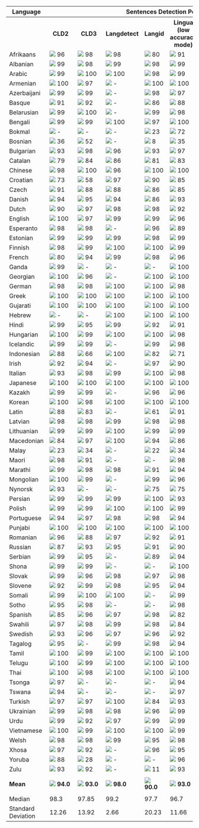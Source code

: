 <table>
    <tr>
        <th>Language</th>
        <th colspan="8">Sentences Detection Performance</th>
    </tr>
    <tr>
        <th></th>
        <th>&nbsp;&nbsp;CLD2&nbsp;&nbsp;</th>
        <th>&nbsp;&nbsp;CLD3&nbsp;&nbsp;</th>
        <th>Langdetect</th>
        <th>Langid</th>
        <th>Lingua<br>(low accuracy mode)</th>
        <th>Lingua<br>(high accuracy mode)</th>
        <th>Lingua<br>(single language mode)</th>
        <th>Simplemma</th>
    </tr>
    <tr>
        <td>Afrikaans</td>
        <td><img src="https://raw.githubusercontent.com/pemistahl/lingua-py/main/images/green.png"> 96</td>
        <td><img src="https://raw.githubusercontent.com/pemistahl/lingua-py/main/images/green.png"> 98</td>
        <td><img src="https://raw.githubusercontent.com/pemistahl/lingua-py/main/images/green.png"> 98</td>
        <td><img src="https://raw.githubusercontent.com/pemistahl/lingua-py/main/images/lightgreen.png"> 80</td>
        <td><img src="https://raw.githubusercontent.com/pemistahl/lingua-py/main/images/green.png"> 91</td>
        <td><img src="https://raw.githubusercontent.com/pemistahl/lingua-py/main/images/green.png"> 97</td>
        <td><img src="https://raw.githubusercontent.com/pemistahl/lingua-py/main/images/lightgreen.png"> 66</td>
        <td><img src="https://raw.githubusercontent.com/pemistahl/lingua-py/main/images/grey.png"> -</td>
    </tr>
        <td>Albanian</td>
        <td><img src="https://raw.githubusercontent.com/pemistahl/lingua-py/main/images/green.png"> 99</td>
        <td><img src="https://raw.githubusercontent.com/pemistahl/lingua-py/main/images/green.png"> 98</td>
        <td><img src="https://raw.githubusercontent.com/pemistahl/lingua-py/main/images/green.png"> 99</td>
        <td><img src="https://raw.githubusercontent.com/pemistahl/lingua-py/main/images/green.png"> 98</td>
        <td><img src="https://raw.githubusercontent.com/pemistahl/lingua-py/main/images/green.png"> 99</td>
        <td><img src="https://raw.githubusercontent.com/pemistahl/lingua-py/main/images/green.png"> 100</td>
        <td><img src="https://raw.githubusercontent.com/pemistahl/lingua-py/main/images/lightgreen.png"> 67</td>
        <td><img src="https://raw.githubusercontent.com/pemistahl/lingua-py/main/images/orange.png"> 23</td>
    </tr>
        <td>Arabic</td>
        <td><img src="https://raw.githubusercontent.com/pemistahl/lingua-py/main/images/green.png"> 99</td>
        <td><img src="https://raw.githubusercontent.com/pemistahl/lingua-py/main/images/green.png"> 100</td>
        <td><img src="https://raw.githubusercontent.com/pemistahl/lingua-py/main/images/green.png"> 100</td>
        <td><img src="https://raw.githubusercontent.com/pemistahl/lingua-py/main/images/green.png"> 98</td>
        <td><img src="https://raw.githubusercontent.com/pemistahl/lingua-py/main/images/green.png"> 99</td>
        <td><img src="https://raw.githubusercontent.com/pemistahl/lingua-py/main/images/green.png"> 100</td>
        <td><img src="https://raw.githubusercontent.com/pemistahl/lingua-py/main/images/green.png"> 99</td>
        <td><img src="https://raw.githubusercontent.com/pemistahl/lingua-py/main/images/grey.png"> -</td>
    </tr>
        <td>Armenian</td>
        <td><img src="https://raw.githubusercontent.com/pemistahl/lingua-py/main/images/green.png"> 100</td>
        <td><img src="https://raw.githubusercontent.com/pemistahl/lingua-py/main/images/green.png"> 97</td>
        <td><img src="https://raw.githubusercontent.com/pemistahl/lingua-py/main/images/grey.png"> -</td>
        <td><img src="https://raw.githubusercontent.com/pemistahl/lingua-py/main/images/green.png"> 100</td>
        <td><img src="https://raw.githubusercontent.com/pemistahl/lingua-py/main/images/green.png"> 100</td>
        <td><img src="https://raw.githubusercontent.com/pemistahl/lingua-py/main/images/green.png"> 100</td>
        <td><img src="https://raw.githubusercontent.com/pemistahl/lingua-py/main/images/green.png"> 99</td>
        <td><img src="https://raw.githubusercontent.com/pemistahl/lingua-py/main/images/red.png"> 14</td>
    </tr>
        <td>Azerbaijani</td>
        <td><img src="https://raw.githubusercontent.com/pemistahl/lingua-py/main/images/green.png"> 99</td>
        <td><img src="https://raw.githubusercontent.com/pemistahl/lingua-py/main/images/green.png"> 99</td>
        <td><img src="https://raw.githubusercontent.com/pemistahl/lingua-py/main/images/grey.png"> -</td>
        <td><img src="https://raw.githubusercontent.com/pemistahl/lingua-py/main/images/green.png"> 98</td>
        <td><img src="https://raw.githubusercontent.com/pemistahl/lingua-py/main/images/green.png"> 97</td>
        <td><img src="https://raw.githubusercontent.com/pemistahl/lingua-py/main/images/green.png"> 99</td>
        <td><img src="https://raw.githubusercontent.com/pemistahl/lingua-py/main/images/lightgreen.png"> 75</td>
        <td><img src="https://raw.githubusercontent.com/pemistahl/lingua-py/main/images/grey.png"> -</td>
    </tr>
        <td>Basque</td>
        <td><img src="https://raw.githubusercontent.com/pemistahl/lingua-py/main/images/green.png"> 91</td>
        <td><img src="https://raw.githubusercontent.com/pemistahl/lingua-py/main/images/green.png"> 92</td>
        <td><img src="https://raw.githubusercontent.com/pemistahl/lingua-py/main/images/grey.png"> -</td>
        <td><img src="https://raw.githubusercontent.com/pemistahl/lingua-py/main/images/green.png"> 86</td>
        <td><img src="https://raw.githubusercontent.com/pemistahl/lingua-py/main/images/green.png"> 88</td>
        <td><img src="https://raw.githubusercontent.com/pemistahl/lingua-py/main/images/green.png"> 93</td>
        <td><img src="https://raw.githubusercontent.com/pemistahl/lingua-py/main/images/lightgreen.png"> 61</td>
        <td><img src="https://raw.githubusercontent.com/pemistahl/lingua-py/main/images/grey.png"> -</td>
    </tr>
        <td>Belarusian</td>
        <td><img src="https://raw.githubusercontent.com/pemistahl/lingua-py/main/images/green.png"> 99</td>
        <td><img src="https://raw.githubusercontent.com/pemistahl/lingua-py/main/images/green.png"> 100</td>
        <td><img src="https://raw.githubusercontent.com/pemistahl/lingua-py/main/images/grey.png"> -</td>
        <td><img src="https://raw.githubusercontent.com/pemistahl/lingua-py/main/images/green.png"> 99</td>
        <td><img src="https://raw.githubusercontent.com/pemistahl/lingua-py/main/images/green.png"> 98</td>
        <td><img src="https://raw.githubusercontent.com/pemistahl/lingua-py/main/images/green.png"> 100</td>
        <td><img src="https://raw.githubusercontent.com/pemistahl/lingua-py/main/images/green.png"> 95</td>
        <td><img src="https://raw.githubusercontent.com/pemistahl/lingua-py/main/images/grey.png"> -</td>
    </tr>
        <td>Bengali</td>
        <td><img src="https://raw.githubusercontent.com/pemistahl/lingua-py/main/images/green.png"> 99</td>
        <td><img src="https://raw.githubusercontent.com/pemistahl/lingua-py/main/images/green.png"> 99</td>
        <td><img src="https://raw.githubusercontent.com/pemistahl/lingua-py/main/images/green.png"> 100</td>
        <td><img src="https://raw.githubusercontent.com/pemistahl/lingua-py/main/images/green.png"> 97</td>
        <td><img src="https://raw.githubusercontent.com/pemistahl/lingua-py/main/images/green.png"> 100</td>
        <td><img src="https://raw.githubusercontent.com/pemistahl/lingua-py/main/images/green.png"> 100</td>
        <td><img src="https://raw.githubusercontent.com/pemistahl/lingua-py/main/images/green.png"> 100</td>
        <td><img src="https://raw.githubusercontent.com/pemistahl/lingua-py/main/images/grey.png"> -</td>
    </tr>
        <td>Bokmal</td>
        <td><img src="https://raw.githubusercontent.com/pemistahl/lingua-py/main/images/grey.png"> -</td>
        <td><img src="https://raw.githubusercontent.com/pemistahl/lingua-py/main/images/grey.png"> -</td>
        <td><img src="https://raw.githubusercontent.com/pemistahl/lingua-py/main/images/grey.png"> -</td>
        <td><img src="https://raw.githubusercontent.com/pemistahl/lingua-py/main/images/orange.png"> 23</td>
        <td><img src="https://raw.githubusercontent.com/pemistahl/lingua-py/main/images/lightgreen.png"> 72</td>
        <td><img src="https://raw.githubusercontent.com/pemistahl/lingua-py/main/images/lightgreen.png"> 77</td>
        <td><img src="https://raw.githubusercontent.com/pemistahl/lingua-py/main/images/lightgreen.png"> 62</td>
        <td><img src="https://raw.githubusercontent.com/pemistahl/lingua-py/main/images/green.png"> 90</td>
    </tr>
        <td>Bosnian</td>
        <td><img src="https://raw.githubusercontent.com/pemistahl/lingua-py/main/images/orange.png"> 36</td>
        <td><img src="https://raw.githubusercontent.com/pemistahl/lingua-py/main/images/yellow.png"> 52</td>
        <td><img src="https://raw.githubusercontent.com/pemistahl/lingua-py/main/images/grey.png"> -</td>
        <td><img src="https://raw.githubusercontent.com/pemistahl/lingua-py/main/images/red.png"> 8</td>
        <td><img src="https://raw.githubusercontent.com/pemistahl/lingua-py/main/images/orange.png"> 35</td>
        <td><img src="https://raw.githubusercontent.com/pemistahl/lingua-py/main/images/yellow.png"> 41</td>
        <td><img src="https://raw.githubusercontent.com/pemistahl/lingua-py/main/images/lightgreen.png"> 67</td>
        <td><img src="https://raw.githubusercontent.com/pemistahl/lingua-py/main/images/grey.png"> -</td>
    </tr>
        <td>Bulgarian</td>
        <td><img src="https://raw.githubusercontent.com/pemistahl/lingua-py/main/images/green.png"> 93</td>
        <td><img src="https://raw.githubusercontent.com/pemistahl/lingua-py/main/images/green.png"> 98</td>
        <td><img src="https://raw.githubusercontent.com/pemistahl/lingua-py/main/images/green.png"> 96</td>
        <td><img src="https://raw.githubusercontent.com/pemistahl/lingua-py/main/images/green.png"> 93</td>
        <td><img src="https://raw.githubusercontent.com/pemistahl/lingua-py/main/images/green.png"> 97</td>
        <td><img src="https://raw.githubusercontent.com/pemistahl/lingua-py/main/images/green.png"> 99</td>
        <td><img src="https://raw.githubusercontent.com/pemistahl/lingua-py/main/images/green.png"> 94</td>
        <td><img src="https://raw.githubusercontent.com/pemistahl/lingua-py/main/images/green.png"> 91</td>
    </tr>
        <td>Catalan</td>
        <td><img src="https://raw.githubusercontent.com/pemistahl/lingua-py/main/images/lightgreen.png"> 79</td>
        <td><img src="https://raw.githubusercontent.com/pemistahl/lingua-py/main/images/green.png"> 84</td>
        <td><img src="https://raw.githubusercontent.com/pemistahl/lingua-py/main/images/green.png"> 86</td>
        <td><img src="https://raw.githubusercontent.com/pemistahl/lingua-py/main/images/green.png"> 81</td>
        <td><img src="https://raw.githubusercontent.com/pemistahl/lingua-py/main/images/green.png"> 83</td>
        <td><img src="https://raw.githubusercontent.com/pemistahl/lingua-py/main/images/green.png"> 87</td>
        <td><img src="https://raw.githubusercontent.com/pemistahl/lingua-py/main/images/lightgreen.png"> 66</td>
        <td><img src="https://raw.githubusercontent.com/pemistahl/lingua-py/main/images/green.png"> 81</td>
    </tr>
        <td>Chinese</td>
        <td><img src="https://raw.githubusercontent.com/pemistahl/lingua-py/main/images/green.png"> 98</td>
        <td><img src="https://raw.githubusercontent.com/pemistahl/lingua-py/main/images/green.png"> 100</td>
        <td><img src="https://raw.githubusercontent.com/pemistahl/lingua-py/main/images/green.png"> 96</td>
        <td><img src="https://raw.githubusercontent.com/pemistahl/lingua-py/main/images/green.png"> 100</td>
        <td><img src="https://raw.githubusercontent.com/pemistahl/lingua-py/main/images/green.png"> 100</td>
        <td><img src="https://raw.githubusercontent.com/pemistahl/lingua-py/main/images/green.png"> 100</td>
        <td><img src="https://raw.githubusercontent.com/pemistahl/lingua-py/main/images/green.png"> 99</td>
        <td><img src="https://raw.githubusercontent.com/pemistahl/lingua-py/main/images/grey.png"> -</td>
    </tr>
        <td>Croatian</td>
        <td><img src="https://raw.githubusercontent.com/pemistahl/lingua-py/main/images/lightgreen.png"> 73</td>
        <td><img src="https://raw.githubusercontent.com/pemistahl/lingua-py/main/images/yellow.png"> 58</td>
        <td><img src="https://raw.githubusercontent.com/pemistahl/lingua-py/main/images/green.png"> 97</td>
        <td><img src="https://raw.githubusercontent.com/pemistahl/lingua-py/main/images/green.png"> 90</td>
        <td><img src="https://raw.githubusercontent.com/pemistahl/lingua-py/main/images/green.png"> 85</td>
        <td><img src="https://raw.githubusercontent.com/pemistahl/lingua-py/main/images/green.png"> 90</td>
        <td><img src="https://raw.githubusercontent.com/pemistahl/lingua-py/main/images/lightgreen.png"> 64</td>
        <td><img src="https://raw.githubusercontent.com/pemistahl/lingua-py/main/images/grey.png"> -</td>
    </tr>
        <td>Czech</td>
        <td><img src="https://raw.githubusercontent.com/pemistahl/lingua-py/main/images/green.png"> 91</td>
        <td><img src="https://raw.githubusercontent.com/pemistahl/lingua-py/main/images/green.png"> 88</td>
        <td><img src="https://raw.githubusercontent.com/pemistahl/lingua-py/main/images/green.png"> 88</td>
        <td><img src="https://raw.githubusercontent.com/pemistahl/lingua-py/main/images/green.png"> 86</td>
        <td><img src="https://raw.githubusercontent.com/pemistahl/lingua-py/main/images/green.png"> 85</td>
        <td><img src="https://raw.githubusercontent.com/pemistahl/lingua-py/main/images/green.png"> 91</td>
        <td><img src="https://raw.githubusercontent.com/pemistahl/lingua-py/main/images/lightgreen.png"> 75</td>
        <td><img src="https://raw.githubusercontent.com/pemistahl/lingua-py/main/images/lightgreen.png"> 76</td>
    </tr>
        <td>Danish</td>
        <td><img src="https://raw.githubusercontent.com/pemistahl/lingua-py/main/images/green.png"> 94</td>
        <td><img src="https://raw.githubusercontent.com/pemistahl/lingua-py/main/images/green.png"> 95</td>
        <td><img src="https://raw.githubusercontent.com/pemistahl/lingua-py/main/images/green.png"> 94</td>
        <td><img src="https://raw.githubusercontent.com/pemistahl/lingua-py/main/images/green.png"> 86</td>
        <td><img src="https://raw.githubusercontent.com/pemistahl/lingua-py/main/images/green.png"> 93</td>
        <td><img src="https://raw.githubusercontent.com/pemistahl/lingua-py/main/images/green.png"> 98</td>
        <td><img src="https://raw.githubusercontent.com/pemistahl/lingua-py/main/images/lightgreen.png"> 64</td>
        <td><img src="https://raw.githubusercontent.com/pemistahl/lingua-py/main/images/green.png"> 83</td>
    </tr>
        <td>Dutch</td>
        <td><img src="https://raw.githubusercontent.com/pemistahl/lingua-py/main/images/green.png"> 90</td>
        <td><img src="https://raw.githubusercontent.com/pemistahl/lingua-py/main/images/green.png"> 97</td>
        <td><img src="https://raw.githubusercontent.com/pemistahl/lingua-py/main/images/green.png"> 98</td>
        <td><img src="https://raw.githubusercontent.com/pemistahl/lingua-py/main/images/green.png"> 98</td>
        <td><img src="https://raw.githubusercontent.com/pemistahl/lingua-py/main/images/green.png"> 92</td>
        <td><img src="https://raw.githubusercontent.com/pemistahl/lingua-py/main/images/green.png"> 96</td>
        <td><img src="https://raw.githubusercontent.com/pemistahl/lingua-py/main/images/lightgreen.png"> 62</td>
        <td><img src="https://raw.githubusercontent.com/pemistahl/lingua-py/main/images/green.png"> 92</td>
    </tr>
        <td>English</td>
        <td><img src="https://raw.githubusercontent.com/pemistahl/lingua-py/main/images/green.png"> 100</td>
        <td><img src="https://raw.githubusercontent.com/pemistahl/lingua-py/main/images/green.png"> 97</td>
        <td><img src="https://raw.githubusercontent.com/pemistahl/lingua-py/main/images/green.png"> 99</td>
        <td><img src="https://raw.githubusercontent.com/pemistahl/lingua-py/main/images/green.png"> 99</td>
        <td><img src="https://raw.githubusercontent.com/pemistahl/lingua-py/main/images/green.png"> 96</td>
        <td><img src="https://raw.githubusercontent.com/pemistahl/lingua-py/main/images/green.png"> 99</td>
        <td><img src="https://raw.githubusercontent.com/pemistahl/lingua-py/main/images/lightgreen.png"> 61</td>
        <td><img src="https://raw.githubusercontent.com/pemistahl/lingua-py/main/images/green.png"> 98</td>
    </tr>
        <td>Esperanto</td>
        <td><img src="https://raw.githubusercontent.com/pemistahl/lingua-py/main/images/green.png"> 98</td>
        <td><img src="https://raw.githubusercontent.com/pemistahl/lingua-py/main/images/green.png"> 98</td>
        <td><img src="https://raw.githubusercontent.com/pemistahl/lingua-py/main/images/grey.png"> -</td>
        <td><img src="https://raw.githubusercontent.com/pemistahl/lingua-py/main/images/green.png"> 96</td>
        <td><img src="https://raw.githubusercontent.com/pemistahl/lingua-py/main/images/green.png"> 89</td>
        <td><img src="https://raw.githubusercontent.com/pemistahl/lingua-py/main/images/green.png"> 98</td>
        <td><img src="https://raw.githubusercontent.com/pemistahl/lingua-py/main/images/lightgreen.png"> 62</td>
        <td><img src="https://raw.githubusercontent.com/pemistahl/lingua-py/main/images/grey.png"> -</td>
    </tr>
        <td>Estonian</td>
        <td><img src="https://raw.githubusercontent.com/pemistahl/lingua-py/main/images/green.png"> 99</td>
        <td><img src="https://raw.githubusercontent.com/pemistahl/lingua-py/main/images/green.png"> 99</td>
        <td><img src="https://raw.githubusercontent.com/pemistahl/lingua-py/main/images/green.png"> 99</td>
        <td><img src="https://raw.githubusercontent.com/pemistahl/lingua-py/main/images/green.png"> 98</td>
        <td><img src="https://raw.githubusercontent.com/pemistahl/lingua-py/main/images/green.png"> 99</td>
        <td><img src="https://raw.githubusercontent.com/pemistahl/lingua-py/main/images/green.png"> 100</td>
        <td><img src="https://raw.githubusercontent.com/pemistahl/lingua-py/main/images/lightgreen.png"> 65</td>
        <td><img src="https://raw.githubusercontent.com/pemistahl/lingua-py/main/images/green.png"> 97</td>
    </tr>
        <td>Finnish</td>
        <td><img src="https://raw.githubusercontent.com/pemistahl/lingua-py/main/images/green.png"> 98</td>
        <td><img src="https://raw.githubusercontent.com/pemistahl/lingua-py/main/images/green.png"> 99</td>
        <td><img src="https://raw.githubusercontent.com/pemistahl/lingua-py/main/images/green.png"> 100</td>
        <td><img src="https://raw.githubusercontent.com/pemistahl/lingua-py/main/images/green.png"> 100</td>
        <td><img src="https://raw.githubusercontent.com/pemistahl/lingua-py/main/images/green.png"> 99</td>
        <td><img src="https://raw.githubusercontent.com/pemistahl/lingua-py/main/images/green.png"> 100</td>
        <td><img src="https://raw.githubusercontent.com/pemistahl/lingua-py/main/images/lightgreen.png"> 63</td>
        <td><img src="https://raw.githubusercontent.com/pemistahl/lingua-py/main/images/green.png"> 100</td>
    </tr>
        <td>French</td>
        <td><img src="https://raw.githubusercontent.com/pemistahl/lingua-py/main/images/lightgreen.png"> 80</td>
        <td><img src="https://raw.githubusercontent.com/pemistahl/lingua-py/main/images/green.png"> 94</td>
        <td><img src="https://raw.githubusercontent.com/pemistahl/lingua-py/main/images/green.png"> 99</td>
        <td><img src="https://raw.githubusercontent.com/pemistahl/lingua-py/main/images/green.png"> 98</td>
        <td><img src="https://raw.githubusercontent.com/pemistahl/lingua-py/main/images/green.png"> 96</td>
        <td><img src="https://raw.githubusercontent.com/pemistahl/lingua-py/main/images/green.png"> 99</td>
        <td><img src="https://raw.githubusercontent.com/pemistahl/lingua-py/main/images/lightgreen.png"> 65</td>
        <td><img src="https://raw.githubusercontent.com/pemistahl/lingua-py/main/images/green.png"> 94</td>
    </tr>
        <td>Ganda</td>
        <td><img src="https://raw.githubusercontent.com/pemistahl/lingua-py/main/images/green.png"> 99</td>
        <td><img src="https://raw.githubusercontent.com/pemistahl/lingua-py/main/images/grey.png"> -</td>
        <td><img src="https://raw.githubusercontent.com/pemistahl/lingua-py/main/images/grey.png"> -</td>
        <td><img src="https://raw.githubusercontent.com/pemistahl/lingua-py/main/images/grey.png"> -</td>
        <td><img src="https://raw.githubusercontent.com/pemistahl/lingua-py/main/images/green.png"> 100</td>
        <td><img src="https://raw.githubusercontent.com/pemistahl/lingua-py/main/images/green.png"> 100</td>
        <td><img src="https://raw.githubusercontent.com/pemistahl/lingua-py/main/images/lightgreen.png"> 63</td>
        <td><img src="https://raw.githubusercontent.com/pemistahl/lingua-py/main/images/grey.png"> -</td>
    </tr>
        <td>Georgian</td>
        <td><img src="https://raw.githubusercontent.com/pemistahl/lingua-py/main/images/green.png"> 100</td>
        <td><img src="https://raw.githubusercontent.com/pemistahl/lingua-py/main/images/green.png"> 96</td>
        <td><img src="https://raw.githubusercontent.com/pemistahl/lingua-py/main/images/grey.png"> -</td>
        <td><img src="https://raw.githubusercontent.com/pemistahl/lingua-py/main/images/green.png"> 100</td>
        <td><img src="https://raw.githubusercontent.com/pemistahl/lingua-py/main/images/green.png"> 100</td>
        <td><img src="https://raw.githubusercontent.com/pemistahl/lingua-py/main/images/green.png"> 100</td>
        <td><img src="https://raw.githubusercontent.com/pemistahl/lingua-py/main/images/green.png"> 99</td>
        <td><img src="https://raw.githubusercontent.com/pemistahl/lingua-py/main/images/red.png"> 0</td>
    </tr>
        <td>German</td>
        <td><img src="https://raw.githubusercontent.com/pemistahl/lingua-py/main/images/green.png"> 98</td>
        <td><img src="https://raw.githubusercontent.com/pemistahl/lingua-py/main/images/green.png"> 98</td>
        <td><img src="https://raw.githubusercontent.com/pemistahl/lingua-py/main/images/green.png"> 100</td>
        <td><img src="https://raw.githubusercontent.com/pemistahl/lingua-py/main/images/green.png"> 100</td>
        <td><img src="https://raw.githubusercontent.com/pemistahl/lingua-py/main/images/green.png"> 98</td>
        <td><img src="https://raw.githubusercontent.com/pemistahl/lingua-py/main/images/green.png"> 100</td>
        <td><img src="https://raw.githubusercontent.com/pemistahl/lingua-py/main/images/lightgreen.png"> 63</td>
        <td><img src="https://raw.githubusercontent.com/pemistahl/lingua-py/main/images/green.png"> 99</td>
    </tr>
        <td>Greek</td>
        <td><img src="https://raw.githubusercontent.com/pemistahl/lingua-py/main/images/green.png"> 100</td>
        <td><img src="https://raw.githubusercontent.com/pemistahl/lingua-py/main/images/green.png"> 100</td>
        <td><img src="https://raw.githubusercontent.com/pemistahl/lingua-py/main/images/green.png"> 100</td>
        <td><img src="https://raw.githubusercontent.com/pemistahl/lingua-py/main/images/green.png"> 100</td>
        <td><img src="https://raw.githubusercontent.com/pemistahl/lingua-py/main/images/green.png"> 100</td>
        <td><img src="https://raw.githubusercontent.com/pemistahl/lingua-py/main/images/green.png"> 100</td>
        <td><img src="https://raw.githubusercontent.com/pemistahl/lingua-py/main/images/green.png"> 98</td>
        <td><img src="https://raw.githubusercontent.com/pemistahl/lingua-py/main/images/green.png"> 92</td>
    </tr>
        <td>Gujarati</td>
        <td><img src="https://raw.githubusercontent.com/pemistahl/lingua-py/main/images/green.png"> 100</td>
        <td><img src="https://raw.githubusercontent.com/pemistahl/lingua-py/main/images/green.png"> 100</td>
        <td><img src="https://raw.githubusercontent.com/pemistahl/lingua-py/main/images/green.png"> 100</td>
        <td><img src="https://raw.githubusercontent.com/pemistahl/lingua-py/main/images/green.png"> 100</td>
        <td><img src="https://raw.githubusercontent.com/pemistahl/lingua-py/main/images/green.png"> 100</td>
        <td><img src="https://raw.githubusercontent.com/pemistahl/lingua-py/main/images/green.png"> 100</td>
        <td><img src="https://raw.githubusercontent.com/pemistahl/lingua-py/main/images/green.png"> 98</td>
        <td><img src="https://raw.githubusercontent.com/pemistahl/lingua-py/main/images/grey.png"> -</td>
    </tr>
        <td>Hebrew</td>
        <td><img src="https://raw.githubusercontent.com/pemistahl/lingua-py/main/images/grey.png"> -</td>
        <td><img src="https://raw.githubusercontent.com/pemistahl/lingua-py/main/images/grey.png"> -</td>
        <td><img src="https://raw.githubusercontent.com/pemistahl/lingua-py/main/images/green.png"> 100</td>
        <td><img src="https://raw.githubusercontent.com/pemistahl/lingua-py/main/images/green.png"> 100</td>
        <td><img src="https://raw.githubusercontent.com/pemistahl/lingua-py/main/images/green.png"> 100</td>
        <td><img src="https://raw.githubusercontent.com/pemistahl/lingua-py/main/images/green.png"> 100</td>
        <td><img src="https://raw.githubusercontent.com/pemistahl/lingua-py/main/images/green.png"> 99</td>
        <td><img src="https://raw.githubusercontent.com/pemistahl/lingua-py/main/images/grey.png"> -</td>
    </tr>
        <td>Hindi</td>
        <td><img src="https://raw.githubusercontent.com/pemistahl/lingua-py/main/images/green.png"> 99</td>
        <td><img src="https://raw.githubusercontent.com/pemistahl/lingua-py/main/images/green.png"> 95</td>
        <td><img src="https://raw.githubusercontent.com/pemistahl/lingua-py/main/images/green.png"> 99</td>
        <td><img src="https://raw.githubusercontent.com/pemistahl/lingua-py/main/images/green.png"> 92</td>
        <td><img src="https://raw.githubusercontent.com/pemistahl/lingua-py/main/images/green.png"> 91</td>
        <td><img src="https://raw.githubusercontent.com/pemistahl/lingua-py/main/images/green.png"> 93</td>
        <td><img src="https://raw.githubusercontent.com/pemistahl/lingua-py/main/images/green.png"> 99</td>
        <td><img src="https://raw.githubusercontent.com/pemistahl/lingua-py/main/images/red.png"> 11</td>
    </tr>
        <td>Hungarian</td>
        <td><img src="https://raw.githubusercontent.com/pemistahl/lingua-py/main/images/green.png"> 100</td>
        <td><img src="https://raw.githubusercontent.com/pemistahl/lingua-py/main/images/green.png"> 99</td>
        <td><img src="https://raw.githubusercontent.com/pemistahl/lingua-py/main/images/green.png"> 100</td>
        <td><img src="https://raw.githubusercontent.com/pemistahl/lingua-py/main/images/green.png"> 100</td>
        <td><img src="https://raw.githubusercontent.com/pemistahl/lingua-py/main/images/green.png"> 98</td>
        <td><img src="https://raw.githubusercontent.com/pemistahl/lingua-py/main/images/green.png"> 100</td>
        <td><img src="https://raw.githubusercontent.com/pemistahl/lingua-py/main/images/lightgreen.png"> 72</td>
        <td><img src="https://raw.githubusercontent.com/pemistahl/lingua-py/main/images/green.png"> 95</td>
    </tr>
        <td>Icelandic</td>
        <td><img src="https://raw.githubusercontent.com/pemistahl/lingua-py/main/images/green.png"> 99</td>
        <td><img src="https://raw.githubusercontent.com/pemistahl/lingua-py/main/images/green.png"> 99</td>
        <td><img src="https://raw.githubusercontent.com/pemistahl/lingua-py/main/images/grey.png"> -</td>
        <td><img src="https://raw.githubusercontent.com/pemistahl/lingua-py/main/images/green.png"> 99</td>
        <td><img src="https://raw.githubusercontent.com/pemistahl/lingua-py/main/images/green.png"> 98</td>
        <td><img src="https://raw.githubusercontent.com/pemistahl/lingua-py/main/images/green.png"> 100</td>
        <td><img src="https://raw.githubusercontent.com/pemistahl/lingua-py/main/images/lightgreen.png"> 70</td>
        <td><img src="https://raw.githubusercontent.com/pemistahl/lingua-py/main/images/green.png"> 90</td>
    </tr>
        <td>Indonesian</td>
        <td><img src="https://raw.githubusercontent.com/pemistahl/lingua-py/main/images/green.png"> 88</td>
        <td><img src="https://raw.githubusercontent.com/pemistahl/lingua-py/main/images/lightgreen.png"> 66</td>
        <td><img src="https://raw.githubusercontent.com/pemistahl/lingua-py/main/images/green.png"> 100</td>
        <td><img src="https://raw.githubusercontent.com/pemistahl/lingua-py/main/images/green.png"> 82</td>
        <td><img src="https://raw.githubusercontent.com/pemistahl/lingua-py/main/images/lightgreen.png"> 71</td>
        <td><img src="https://raw.githubusercontent.com/pemistahl/lingua-py/main/images/green.png"> 83</td>
        <td><img src="https://raw.githubusercontent.com/pemistahl/lingua-py/main/images/yellow.png"> 56</td>
        <td><img src="https://raw.githubusercontent.com/pemistahl/lingua-py/main/images/orange.png"> 32</td>
    </tr>
        <td>Irish</td>
        <td><img src="https://raw.githubusercontent.com/pemistahl/lingua-py/main/images/green.png"> 92</td>
        <td><img src="https://raw.githubusercontent.com/pemistahl/lingua-py/main/images/green.png"> 94</td>
        <td><img src="https://raw.githubusercontent.com/pemistahl/lingua-py/main/images/grey.png"> -</td>
        <td><img src="https://raw.githubusercontent.com/pemistahl/lingua-py/main/images/green.png"> 97</td>
        <td><img src="https://raw.githubusercontent.com/pemistahl/lingua-py/main/images/green.png"> 90</td>
        <td><img src="https://raw.githubusercontent.com/pemistahl/lingua-py/main/images/green.png"> 96</td>
        <td><img src="https://raw.githubusercontent.com/pemistahl/lingua-py/main/images/lightgreen.png"> 72</td>
        <td><img src="https://raw.githubusercontent.com/pemistahl/lingua-py/main/images/green.png"> 90</td>
    </tr>
        <td>Italian</td>
        <td><img src="https://raw.githubusercontent.com/pemistahl/lingua-py/main/images/green.png"> 93</td>
        <td><img src="https://raw.githubusercontent.com/pemistahl/lingua-py/main/images/green.png"> 98</td>
        <td><img src="https://raw.githubusercontent.com/pemistahl/lingua-py/main/images/green.png"> 99</td>
        <td><img src="https://raw.githubusercontent.com/pemistahl/lingua-py/main/images/green.png"> 100</td>
        <td><img src="https://raw.githubusercontent.com/pemistahl/lingua-py/main/images/green.png"> 98</td>
        <td><img src="https://raw.githubusercontent.com/pemistahl/lingua-py/main/images/green.png"> 100</td>
        <td><img src="https://raw.githubusercontent.com/pemistahl/lingua-py/main/images/yellow.png"> 57</td>
        <td><img src="https://raw.githubusercontent.com/pemistahl/lingua-py/main/images/green.png"> 94</td>
    </tr>
        <td>Japanese</td>
        <td><img src="https://raw.githubusercontent.com/pemistahl/lingua-py/main/images/green.png"> 100</td>
        <td><img src="https://raw.githubusercontent.com/pemistahl/lingua-py/main/images/green.png"> 100</td>
        <td><img src="https://raw.githubusercontent.com/pemistahl/lingua-py/main/images/green.png"> 100</td>
        <td><img src="https://raw.githubusercontent.com/pemistahl/lingua-py/main/images/green.png"> 100</td>
        <td><img src="https://raw.githubusercontent.com/pemistahl/lingua-py/main/images/green.png"> 100</td>
        <td><img src="https://raw.githubusercontent.com/pemistahl/lingua-py/main/images/green.png"> 100</td>
        <td><img src="https://raw.githubusercontent.com/pemistahl/lingua-py/main/images/green.png"> 100</td>
        <td><img src="https://raw.githubusercontent.com/pemistahl/lingua-py/main/images/grey.png"> -</td>
    </tr>
        <td>Kazakh</td>
        <td><img src="https://raw.githubusercontent.com/pemistahl/lingua-py/main/images/green.png"> 99</td>
        <td><img src="https://raw.githubusercontent.com/pemistahl/lingua-py/main/images/green.png"> 99</td>
        <td><img src="https://raw.githubusercontent.com/pemistahl/lingua-py/main/images/grey.png"> -</td>
        <td><img src="https://raw.githubusercontent.com/pemistahl/lingua-py/main/images/green.png"> 96</td>
        <td><img src="https://raw.githubusercontent.com/pemistahl/lingua-py/main/images/green.png"> 96</td>
        <td><img src="https://raw.githubusercontent.com/pemistahl/lingua-py/main/images/green.png"> 100</td>
        <td><img src="https://raw.githubusercontent.com/pemistahl/lingua-py/main/images/green.png"> 95</td>
        <td><img src="https://raw.githubusercontent.com/pemistahl/lingua-py/main/images/grey.png"> -</td>
    </tr>
        <td>Korean</td>
        <td><img src="https://raw.githubusercontent.com/pemistahl/lingua-py/main/images/green.png"> 100</td>
        <td><img src="https://raw.githubusercontent.com/pemistahl/lingua-py/main/images/green.png"> 98</td>
        <td><img src="https://raw.githubusercontent.com/pemistahl/lingua-py/main/images/green.png"> 100</td>
        <td><img src="https://raw.githubusercontent.com/pemistahl/lingua-py/main/images/green.png"> 100</td>
        <td><img src="https://raw.githubusercontent.com/pemistahl/lingua-py/main/images/green.png"> 100</td>
        <td><img src="https://raw.githubusercontent.com/pemistahl/lingua-py/main/images/green.png"> 100</td>
        <td><img src="https://raw.githubusercontent.com/pemistahl/lingua-py/main/images/green.png"> 100</td>
        <td><img src="https://raw.githubusercontent.com/pemistahl/lingua-py/main/images/grey.png"> -</td>
    </tr>
        <td>Latin</td>
        <td><img src="https://raw.githubusercontent.com/pemistahl/lingua-py/main/images/green.png"> 88</td>
        <td><img src="https://raw.githubusercontent.com/pemistahl/lingua-py/main/images/green.png"> 83</td>
        <td><img src="https://raw.githubusercontent.com/pemistahl/lingua-py/main/images/grey.png"> -</td>
        <td><img src="https://raw.githubusercontent.com/pemistahl/lingua-py/main/images/lightgreen.png"> 61</td>
        <td><img src="https://raw.githubusercontent.com/pemistahl/lingua-py/main/images/green.png"> 91</td>
        <td><img src="https://raw.githubusercontent.com/pemistahl/lingua-py/main/images/green.png"> 97</td>
        <td><img src="https://raw.githubusercontent.com/pemistahl/lingua-py/main/images/lightgreen.png"> 64</td>
        <td><img src="https://raw.githubusercontent.com/pemistahl/lingua-py/main/images/green.png"> 93</td>
    </tr>
        <td>Latvian</td>
        <td><img src="https://raw.githubusercontent.com/pemistahl/lingua-py/main/images/green.png"> 98</td>
        <td><img src="https://raw.githubusercontent.com/pemistahl/lingua-py/main/images/green.png"> 98</td>
        <td><img src="https://raw.githubusercontent.com/pemistahl/lingua-py/main/images/green.png"> 99</td>
        <td><img src="https://raw.githubusercontent.com/pemistahl/lingua-py/main/images/green.png"> 98</td>
        <td><img src="https://raw.githubusercontent.com/pemistahl/lingua-py/main/images/green.png"> 98</td>
        <td><img src="https://raw.githubusercontent.com/pemistahl/lingua-py/main/images/green.png"> 99</td>
        <td><img src="https://raw.githubusercontent.com/pemistahl/lingua-py/main/images/lightgreen.png"> 73</td>
        <td><img src="https://raw.githubusercontent.com/pemistahl/lingua-py/main/images/lightgreen.png"> 65</td>
    </tr>
        <td>Lithuanian</td>
        <td><img src="https://raw.githubusercontent.com/pemistahl/lingua-py/main/images/green.png"> 99</td>
        <td><img src="https://raw.githubusercontent.com/pemistahl/lingua-py/main/images/green.png"> 99</td>
        <td><img src="https://raw.githubusercontent.com/pemistahl/lingua-py/main/images/green.png"> 100</td>
        <td><img src="https://raw.githubusercontent.com/pemistahl/lingua-py/main/images/green.png"> 99</td>
        <td><img src="https://raw.githubusercontent.com/pemistahl/lingua-py/main/images/green.png"> 99</td>
        <td><img src="https://raw.githubusercontent.com/pemistahl/lingua-py/main/images/green.png"> 100</td>
        <td><img src="https://raw.githubusercontent.com/pemistahl/lingua-py/main/images/lightgreen.png"> 66</td>
        <td><img src="https://raw.githubusercontent.com/pemistahl/lingua-py/main/images/green.png"> 88</td>
    </tr>
        <td>Macedonian</td>
        <td><img src="https://raw.githubusercontent.com/pemistahl/lingua-py/main/images/green.png"> 84</td>
        <td><img src="https://raw.githubusercontent.com/pemistahl/lingua-py/main/images/green.png"> 97</td>
        <td><img src="https://raw.githubusercontent.com/pemistahl/lingua-py/main/images/green.png"> 100</td>
        <td><img src="https://raw.githubusercontent.com/pemistahl/lingua-py/main/images/green.png"> 94</td>
        <td><img src="https://raw.githubusercontent.com/pemistahl/lingua-py/main/images/green.png"> 86</td>
        <td><img src="https://raw.githubusercontent.com/pemistahl/lingua-py/main/images/green.png"> 99</td>
        <td><img src="https://raw.githubusercontent.com/pemistahl/lingua-py/main/images/green.png"> 92</td>
        <td><img src="https://raw.githubusercontent.com/pemistahl/lingua-py/main/images/red.png"> 15</td>
    </tr>
        <td>Malay</td>
        <td><img src="https://raw.githubusercontent.com/pemistahl/lingua-py/main/images/orange.png"> 23</td>
        <td><img src="https://raw.githubusercontent.com/pemistahl/lingua-py/main/images/orange.png"> 34</td>
        <td><img src="https://raw.githubusercontent.com/pemistahl/lingua-py/main/images/grey.png"> -</td>
        <td><img src="https://raw.githubusercontent.com/pemistahl/lingua-py/main/images/orange.png"> 22</td>
        <td><img src="https://raw.githubusercontent.com/pemistahl/lingua-py/main/images/orange.png"> 34</td>
        <td><img src="https://raw.githubusercontent.com/pemistahl/lingua-py/main/images/orange.png"> 28</td>
        <td><img src="https://raw.githubusercontent.com/pemistahl/lingua-py/main/images/yellow.png"> 56</td>
        <td><img src="https://raw.githubusercontent.com/pemistahl/lingua-py/main/images/orange.png"> 26</td>
    </tr>
        <td>Maori</td>
        <td><img src="https://raw.githubusercontent.com/pemistahl/lingua-py/main/images/green.png"> 98</td>
        <td><img src="https://raw.githubusercontent.com/pemistahl/lingua-py/main/images/green.png"> 91</td>
        <td><img src="https://raw.githubusercontent.com/pemistahl/lingua-py/main/images/grey.png"> -</td>
        <td><img src="https://raw.githubusercontent.com/pemistahl/lingua-py/main/images/grey.png"> -</td>
        <td><img src="https://raw.githubusercontent.com/pemistahl/lingua-py/main/images/green.png"> 98</td>
        <td><img src="https://raw.githubusercontent.com/pemistahl/lingua-py/main/images/green.png"> 99</td>
        <td><img src="https://raw.githubusercontent.com/pemistahl/lingua-py/main/images/lightgreen.png"> 72</td>
        <td><img src="https://raw.githubusercontent.com/pemistahl/lingua-py/main/images/grey.png"> -</td>
    </tr>
        <td>Marathi</td>
        <td><img src="https://raw.githubusercontent.com/pemistahl/lingua-py/main/images/green.png"> 99</td>
        <td><img src="https://raw.githubusercontent.com/pemistahl/lingua-py/main/images/green.png"> 98</td>
        <td><img src="https://raw.githubusercontent.com/pemistahl/lingua-py/main/images/green.png"> 98</td>
        <td><img src="https://raw.githubusercontent.com/pemistahl/lingua-py/main/images/green.png"> 91</td>
        <td><img src="https://raw.githubusercontent.com/pemistahl/lingua-py/main/images/green.png"> 94</td>
        <td><img src="https://raw.githubusercontent.com/pemistahl/lingua-py/main/images/green.png"> 95</td>
        <td><img src="https://raw.githubusercontent.com/pemistahl/lingua-py/main/images/green.png"> 99</td>
        <td><img src="https://raw.githubusercontent.com/pemistahl/lingua-py/main/images/grey.png"> -</td>
    </tr>
        <td>Mongolian</td>
        <td><img src="https://raw.githubusercontent.com/pemistahl/lingua-py/main/images/green.png"> 100</td>
        <td><img src="https://raw.githubusercontent.com/pemistahl/lingua-py/main/images/green.png"> 99</td>
        <td><img src="https://raw.githubusercontent.com/pemistahl/lingua-py/main/images/grey.png"> -</td>
        <td><img src="https://raw.githubusercontent.com/pemistahl/lingua-py/main/images/green.png"> 99</td>
        <td><img src="https://raw.githubusercontent.com/pemistahl/lingua-py/main/images/green.png"> 96</td>
        <td><img src="https://raw.githubusercontent.com/pemistahl/lingua-py/main/images/green.png"> 99</td>
        <td><img src="https://raw.githubusercontent.com/pemistahl/lingua-py/main/images/green.png"> 97</td>
        <td><img src="https://raw.githubusercontent.com/pemistahl/lingua-py/main/images/grey.png"> -</td>
    </tr>
        <td>Nynorsk</td>
        <td><img src="https://raw.githubusercontent.com/pemistahl/lingua-py/main/images/green.png"> 93</td>
        <td><img src="https://raw.githubusercontent.com/pemistahl/lingua-py/main/images/grey.png"> -</td>
        <td><img src="https://raw.githubusercontent.com/pemistahl/lingua-py/main/images/grey.png"> -</td>
        <td><img src="https://raw.githubusercontent.com/pemistahl/lingua-py/main/images/lightgreen.png"> 75</td>
        <td><img src="https://raw.githubusercontent.com/pemistahl/lingua-py/main/images/lightgreen.png"> 75</td>
        <td><img src="https://raw.githubusercontent.com/pemistahl/lingua-py/main/images/green.png"> 91</td>
        <td><img src="https://raw.githubusercontent.com/pemistahl/lingua-py/main/images/lightgreen.png"> 62</td>
        <td><img src="https://raw.githubusercontent.com/pemistahl/lingua-py/main/images/yellow.png"> 45</td>
    </tr>
        <td>Persian</td>
        <td><img src="https://raw.githubusercontent.com/pemistahl/lingua-py/main/images/green.png"> 99</td>
        <td><img src="https://raw.githubusercontent.com/pemistahl/lingua-py/main/images/green.png"> 99</td>
        <td><img src="https://raw.githubusercontent.com/pemistahl/lingua-py/main/images/green.png"> 99</td>
        <td><img src="https://raw.githubusercontent.com/pemistahl/lingua-py/main/images/green.png"> 100</td>
        <td><img src="https://raw.githubusercontent.com/pemistahl/lingua-py/main/images/green.png"> 93</td>
        <td><img src="https://raw.githubusercontent.com/pemistahl/lingua-py/main/images/green.png"> 100</td>
        <td><img src="https://raw.githubusercontent.com/pemistahl/lingua-py/main/images/green.png"> 98</td>
        <td><img src="https://raw.githubusercontent.com/pemistahl/lingua-py/main/images/red.png"> 18</td>
    </tr>
        <td>Polish</td>
        <td><img src="https://raw.githubusercontent.com/pemistahl/lingua-py/main/images/green.png"> 99</td>
        <td><img src="https://raw.githubusercontent.com/pemistahl/lingua-py/main/images/green.png"> 99</td>
        <td><img src="https://raw.githubusercontent.com/pemistahl/lingua-py/main/images/green.png"> 100</td>
        <td><img src="https://raw.githubusercontent.com/pemistahl/lingua-py/main/images/green.png"> 100</td>
        <td><img src="https://raw.githubusercontent.com/pemistahl/lingua-py/main/images/green.png"> 99</td>
        <td><img src="https://raw.githubusercontent.com/pemistahl/lingua-py/main/images/green.png"> 100</td>
        <td><img src="https://raw.githubusercontent.com/pemistahl/lingua-py/main/images/lightgreen.png"> 72</td>
        <td><img src="https://raw.githubusercontent.com/pemistahl/lingua-py/main/images/green.png"> 99</td>
    </tr>
        <td>Portuguese</td>
        <td><img src="https://raw.githubusercontent.com/pemistahl/lingua-py/main/images/green.png"> 94</td>
        <td><img src="https://raw.githubusercontent.com/pemistahl/lingua-py/main/images/green.png"> 97</td>
        <td><img src="https://raw.githubusercontent.com/pemistahl/lingua-py/main/images/green.png"> 98</td>
        <td><img src="https://raw.githubusercontent.com/pemistahl/lingua-py/main/images/green.png"> 98</td>
        <td><img src="https://raw.githubusercontent.com/pemistahl/lingua-py/main/images/green.png"> 94</td>
        <td><img src="https://raw.githubusercontent.com/pemistahl/lingua-py/main/images/green.png"> 99</td>
        <td><img src="https://raw.githubusercontent.com/pemistahl/lingua-py/main/images/yellow.png"> 60</td>
        <td><img src="https://raw.githubusercontent.com/pemistahl/lingua-py/main/images/green.png"> 97</td>
    </tr>
        <td>Punjabi</td>
        <td><img src="https://raw.githubusercontent.com/pemistahl/lingua-py/main/images/green.png"> 100</td>
        <td><img src="https://raw.githubusercontent.com/pemistahl/lingua-py/main/images/green.png"> 100</td>
        <td><img src="https://raw.githubusercontent.com/pemistahl/lingua-py/main/images/green.png"> 100</td>
        <td><img src="https://raw.githubusercontent.com/pemistahl/lingua-py/main/images/green.png"> 100</td>
        <td><img src="https://raw.githubusercontent.com/pemistahl/lingua-py/main/images/green.png"> 100</td>
        <td><img src="https://raw.githubusercontent.com/pemistahl/lingua-py/main/images/green.png"> 100</td>
        <td><img src="https://raw.githubusercontent.com/pemistahl/lingua-py/main/images/green.png"> 100</td>
        <td><img src="https://raw.githubusercontent.com/pemistahl/lingua-py/main/images/grey.png"> -</td>
    </tr>
        <td>Romanian</td>
        <td><img src="https://raw.githubusercontent.com/pemistahl/lingua-py/main/images/green.png"> 96</td>
        <td><img src="https://raw.githubusercontent.com/pemistahl/lingua-py/main/images/green.png"> 88</td>
        <td><img src="https://raw.githubusercontent.com/pemistahl/lingua-py/main/images/green.png"> 97</td>
        <td><img src="https://raw.githubusercontent.com/pemistahl/lingua-py/main/images/green.png"> 92</td>
        <td><img src="https://raw.githubusercontent.com/pemistahl/lingua-py/main/images/green.png"> 91</td>
        <td><img src="https://raw.githubusercontent.com/pemistahl/lingua-py/main/images/green.png"> 99</td>
        <td><img src="https://raw.githubusercontent.com/pemistahl/lingua-py/main/images/yellow.png"> 59</td>
        <td><img src="https://raw.githubusercontent.com/pemistahl/lingua-py/main/images/green.png"> 86</td>
    </tr>
        <td>Russian</td>
        <td><img src="https://raw.githubusercontent.com/pemistahl/lingua-py/main/images/green.png"> 87</td>
        <td><img src="https://raw.githubusercontent.com/pemistahl/lingua-py/main/images/green.png"> 93</td>
        <td><img src="https://raw.githubusercontent.com/pemistahl/lingua-py/main/images/green.png"> 95</td>
        <td><img src="https://raw.githubusercontent.com/pemistahl/lingua-py/main/images/green.png"> 91</td>
        <td><img src="https://raw.githubusercontent.com/pemistahl/lingua-py/main/images/green.png"> 90</td>
        <td><img src="https://raw.githubusercontent.com/pemistahl/lingua-py/main/images/green.png"> 98</td>
        <td><img src="https://raw.githubusercontent.com/pemistahl/lingua-py/main/images/green.png"> 95</td>
        <td><img src="https://raw.githubusercontent.com/pemistahl/lingua-py/main/images/green.png"> 83</td>
    </tr>
        <td>Serbian</td>
        <td><img src="https://raw.githubusercontent.com/pemistahl/lingua-py/main/images/green.png"> 99</td>
        <td><img src="https://raw.githubusercontent.com/pemistahl/lingua-py/main/images/green.png"> 95</td>
        <td><img src="https://raw.githubusercontent.com/pemistahl/lingua-py/main/images/grey.png"> -</td>
        <td><img src="https://raw.githubusercontent.com/pemistahl/lingua-py/main/images/green.png"> 89</td>
        <td><img src="https://raw.githubusercontent.com/pemistahl/lingua-py/main/images/green.png"> 94</td>
        <td><img src="https://raw.githubusercontent.com/pemistahl/lingua-py/main/images/green.png"> 99</td>
        <td><img src="https://raw.githubusercontent.com/pemistahl/lingua-py/main/images/green.png"> 93</td>
        <td><img src="https://raw.githubusercontent.com/pemistahl/lingua-py/main/images/grey.png"> -</td>
    </tr>
        <td>Shona</td>
        <td><img src="https://raw.githubusercontent.com/pemistahl/lingua-py/main/images/green.png"> 99</td>
        <td><img src="https://raw.githubusercontent.com/pemistahl/lingua-py/main/images/green.png"> 99</td>
        <td><img src="https://raw.githubusercontent.com/pemistahl/lingua-py/main/images/grey.png"> -</td>
        <td><img src="https://raw.githubusercontent.com/pemistahl/lingua-py/main/images/grey.png"> -</td>
        <td><img src="https://raw.githubusercontent.com/pemistahl/lingua-py/main/images/green.png"> 100</td>
        <td><img src="https://raw.githubusercontent.com/pemistahl/lingua-py/main/images/green.png"> 100</td>
        <td><img src="https://raw.githubusercontent.com/pemistahl/lingua-py/main/images/yellow.png"> 59</td>
        <td><img src="https://raw.githubusercontent.com/pemistahl/lingua-py/main/images/grey.png"> -</td>
    </tr>
        <td>Slovak</td>
        <td><img src="https://raw.githubusercontent.com/pemistahl/lingua-py/main/images/green.png"> 99</td>
        <td><img src="https://raw.githubusercontent.com/pemistahl/lingua-py/main/images/green.png"> 96</td>
        <td><img src="https://raw.githubusercontent.com/pemistahl/lingua-py/main/images/green.png"> 98</td>
        <td><img src="https://raw.githubusercontent.com/pemistahl/lingua-py/main/images/green.png"> 97</td>
        <td><img src="https://raw.githubusercontent.com/pemistahl/lingua-py/main/images/green.png"> 98</td>
        <td><img src="https://raw.githubusercontent.com/pemistahl/lingua-py/main/images/green.png"> 99</td>
        <td><img src="https://raw.githubusercontent.com/pemistahl/lingua-py/main/images/lightgreen.png"> 72</td>
        <td><img src="https://raw.githubusercontent.com/pemistahl/lingua-py/main/images/green.png"> 93</td>
    </tr>
        <td>Slovene</td>
        <td><img src="https://raw.githubusercontent.com/pemistahl/lingua-py/main/images/green.png"> 92</td>
        <td><img src="https://raw.githubusercontent.com/pemistahl/lingua-py/main/images/green.png"> 99</td>
        <td><img src="https://raw.githubusercontent.com/pemistahl/lingua-py/main/images/green.png"> 98</td>
        <td><img src="https://raw.githubusercontent.com/pemistahl/lingua-py/main/images/green.png"> 95</td>
        <td><img src="https://raw.githubusercontent.com/pemistahl/lingua-py/main/images/green.png"> 94</td>
        <td><img src="https://raw.githubusercontent.com/pemistahl/lingua-py/main/images/green.png"> 99</td>
        <td><img src="https://raw.githubusercontent.com/pemistahl/lingua-py/main/images/lightgreen.png"> 68</td>
        <td><img src="https://raw.githubusercontent.com/pemistahl/lingua-py/main/images/green.png"> 96</td>
    </tr>
        <td>Somali</td>
        <td><img src="https://raw.githubusercontent.com/pemistahl/lingua-py/main/images/green.png"> 99</td>
        <td><img src="https://raw.githubusercontent.com/pemistahl/lingua-py/main/images/green.png"> 100</td>
        <td><img src="https://raw.githubusercontent.com/pemistahl/lingua-py/main/images/green.png"> 100</td>
        <td><img src="https://raw.githubusercontent.com/pemistahl/lingua-py/main/images/grey.png"> -</td>
        <td><img src="https://raw.githubusercontent.com/pemistahl/lingua-py/main/images/green.png"> 99</td>
        <td><img src="https://raw.githubusercontent.com/pemistahl/lingua-py/main/images/green.png"> 100</td>
        <td><img src="https://raw.githubusercontent.com/pemistahl/lingua-py/main/images/lightgreen.png"> 67</td>
        <td><img src="https://raw.githubusercontent.com/pemistahl/lingua-py/main/images/grey.png"> -</td>
    </tr>
        <td>Sotho</td>
        <td><img src="https://raw.githubusercontent.com/pemistahl/lingua-py/main/images/green.png"> 95</td>
        <td><img src="https://raw.githubusercontent.com/pemistahl/lingua-py/main/images/green.png"> 98</td>
        <td><img src="https://raw.githubusercontent.com/pemistahl/lingua-py/main/images/grey.png"> -</td>
        <td><img src="https://raw.githubusercontent.com/pemistahl/lingua-py/main/images/grey.png"> -</td>
        <td><img src="https://raw.githubusercontent.com/pemistahl/lingua-py/main/images/green.png"> 98</td>
        <td><img src="https://raw.githubusercontent.com/pemistahl/lingua-py/main/images/green.png"> 100</td>
        <td><img src="https://raw.githubusercontent.com/pemistahl/lingua-py/main/images/lightgreen.png"> 68</td>
        <td><img src="https://raw.githubusercontent.com/pemistahl/lingua-py/main/images/grey.png"> -</td>
    </tr>
        <td>Spanish</td>
        <td><img src="https://raw.githubusercontent.com/pemistahl/lingua-py/main/images/green.png"> 85</td>
        <td><img src="https://raw.githubusercontent.com/pemistahl/lingua-py/main/images/green.png"> 96</td>
        <td><img src="https://raw.githubusercontent.com/pemistahl/lingua-py/main/images/green.png"> 97</td>
        <td><img src="https://raw.githubusercontent.com/pemistahl/lingua-py/main/images/green.png"> 98</td>
        <td><img src="https://raw.githubusercontent.com/pemistahl/lingua-py/main/images/green.png"> 82</td>
        <td><img src="https://raw.githubusercontent.com/pemistahl/lingua-py/main/images/green.png"> 97</td>
        <td><img src="https://raw.githubusercontent.com/pemistahl/lingua-py/main/images/yellow.png"> 59</td>
        <td><img src="https://raw.githubusercontent.com/pemistahl/lingua-py/main/images/green.png"> 92</td>
    </tr>
        <td>Swahili</td>
        <td><img src="https://raw.githubusercontent.com/pemistahl/lingua-py/main/images/green.png"> 97</td>
        <td><img src="https://raw.githubusercontent.com/pemistahl/lingua-py/main/images/green.png"> 98</td>
        <td><img src="https://raw.githubusercontent.com/pemistahl/lingua-py/main/images/green.png"> 99</td>
        <td><img src="https://raw.githubusercontent.com/pemistahl/lingua-py/main/images/green.png"> 98</td>
        <td><img src="https://raw.githubusercontent.com/pemistahl/lingua-py/main/images/green.png"> 84</td>
        <td><img src="https://raw.githubusercontent.com/pemistahl/lingua-py/main/images/green.png"> 98</td>
        <td><img src="https://raw.githubusercontent.com/pemistahl/lingua-py/main/images/lightgreen.png"> 63</td>
        <td><img src="https://raw.githubusercontent.com/pemistahl/lingua-py/main/images/lightgreen.png"> 72</td>
    </tr>
        <td>Swedish</td>
        <td><img src="https://raw.githubusercontent.com/pemistahl/lingua-py/main/images/green.png"> 93</td>
        <td><img src="https://raw.githubusercontent.com/pemistahl/lingua-py/main/images/green.png"> 96</td>
        <td><img src="https://raw.githubusercontent.com/pemistahl/lingua-py/main/images/green.png"> 97</td>
        <td><img src="https://raw.githubusercontent.com/pemistahl/lingua-py/main/images/green.png"> 96</td>
        <td><img src="https://raw.githubusercontent.com/pemistahl/lingua-py/main/images/green.png"> 92</td>
        <td><img src="https://raw.githubusercontent.com/pemistahl/lingua-py/main/images/green.png"> 99</td>
        <td><img src="https://raw.githubusercontent.com/pemistahl/lingua-py/main/images/lightgreen.png"> 64</td>
        <td><img src="https://raw.githubusercontent.com/pemistahl/lingua-py/main/images/green.png"> 87</td>
    </tr>
        <td>Tagalog</td>
        <td><img src="https://raw.githubusercontent.com/pemistahl/lingua-py/main/images/green.png"> 95</td>
        <td><img src="https://raw.githubusercontent.com/pemistahl/lingua-py/main/images/grey.png"> -</td>
        <td><img src="https://raw.githubusercontent.com/pemistahl/lingua-py/main/images/green.png"> 99</td>
        <td><img src="https://raw.githubusercontent.com/pemistahl/lingua-py/main/images/green.png"> 98</td>
        <td><img src="https://raw.githubusercontent.com/pemistahl/lingua-py/main/images/green.png"> 94</td>
        <td><img src="https://raw.githubusercontent.com/pemistahl/lingua-py/main/images/green.png"> 98</td>
        <td><img src="https://raw.githubusercontent.com/pemistahl/lingua-py/main/images/yellow.png"> 57</td>
        <td><img src="https://raw.githubusercontent.com/pemistahl/lingua-py/main/images/red.png"> 15</td>
    </tr>
        <td>Tamil</td>
        <td><img src="https://raw.githubusercontent.com/pemistahl/lingua-py/main/images/green.png"> 100</td>
        <td><img src="https://raw.githubusercontent.com/pemistahl/lingua-py/main/images/green.png"> 99</td>
        <td><img src="https://raw.githubusercontent.com/pemistahl/lingua-py/main/images/green.png"> 100</td>
        <td><img src="https://raw.githubusercontent.com/pemistahl/lingua-py/main/images/green.png"> 100</td>
        <td><img src="https://raw.githubusercontent.com/pemistahl/lingua-py/main/images/green.png"> 100</td>
        <td><img src="https://raw.githubusercontent.com/pemistahl/lingua-py/main/images/green.png"> 100</td>
        <td><img src="https://raw.githubusercontent.com/pemistahl/lingua-py/main/images/green.png"> 99</td>
        <td><img src="https://raw.githubusercontent.com/pemistahl/lingua-py/main/images/grey.png"> -</td>
    </tr>
        <td>Telugu</td>
        <td><img src="https://raw.githubusercontent.com/pemistahl/lingua-py/main/images/green.png"> 100</td>
        <td><img src="https://raw.githubusercontent.com/pemistahl/lingua-py/main/images/green.png"> 99</td>
        <td><img src="https://raw.githubusercontent.com/pemistahl/lingua-py/main/images/green.png"> 100</td>
        <td><img src="https://raw.githubusercontent.com/pemistahl/lingua-py/main/images/green.png"> 100</td>
        <td><img src="https://raw.githubusercontent.com/pemistahl/lingua-py/main/images/green.png"> 100</td>
        <td><img src="https://raw.githubusercontent.com/pemistahl/lingua-py/main/images/green.png"> 100</td>
        <td><img src="https://raw.githubusercontent.com/pemistahl/lingua-py/main/images/green.png"> 100</td>
        <td><img src="https://raw.githubusercontent.com/pemistahl/lingua-py/main/images/grey.png"> -</td>
    </tr>
        <td>Thai</td>
        <td><img src="https://raw.githubusercontent.com/pemistahl/lingua-py/main/images/green.png"> 100</td>
        <td><img src="https://raw.githubusercontent.com/pemistahl/lingua-py/main/images/green.png"> 98</td>
        <td><img src="https://raw.githubusercontent.com/pemistahl/lingua-py/main/images/green.png"> 100</td>
        <td><img src="https://raw.githubusercontent.com/pemistahl/lingua-py/main/images/green.png"> 100</td>
        <td><img src="https://raw.githubusercontent.com/pemistahl/lingua-py/main/images/green.png"> 100</td>
        <td><img src="https://raw.githubusercontent.com/pemistahl/lingua-py/main/images/green.png"> 99</td>
        <td><img src="https://raw.githubusercontent.com/pemistahl/lingua-py/main/images/green.png"> 99</td>
        <td><img src="https://raw.githubusercontent.com/pemistahl/lingua-py/main/images/grey.png"> -</td>
    </tr>
        <td>Tsonga</td>
        <td><img src="https://raw.githubusercontent.com/pemistahl/lingua-py/main/images/green.png"> 97</td>
        <td><img src="https://raw.githubusercontent.com/pemistahl/lingua-py/main/images/grey.png"> -</td>
        <td><img src="https://raw.githubusercontent.com/pemistahl/lingua-py/main/images/grey.png"> -</td>
        <td><img src="https://raw.githubusercontent.com/pemistahl/lingua-py/main/images/grey.png"> -</td>
        <td><img src="https://raw.githubusercontent.com/pemistahl/lingua-py/main/images/green.png"> 94</td>
        <td><img src="https://raw.githubusercontent.com/pemistahl/lingua-py/main/images/green.png"> 98</td>
        <td><img src="https://raw.githubusercontent.com/pemistahl/lingua-py/main/images/lightgreen.png"> 64</td>
        <td><img src="https://raw.githubusercontent.com/pemistahl/lingua-py/main/images/grey.png"> -</td>
    </tr>
        <td>Tswana</td>
        <td><img src="https://raw.githubusercontent.com/pemistahl/lingua-py/main/images/green.png"> 94</td>
        <td><img src="https://raw.githubusercontent.com/pemistahl/lingua-py/main/images/grey.png"> -</td>
        <td><img src="https://raw.githubusercontent.com/pemistahl/lingua-py/main/images/grey.png"> -</td>
        <td><img src="https://raw.githubusercontent.com/pemistahl/lingua-py/main/images/grey.png"> -</td>
        <td><img src="https://raw.githubusercontent.com/pemistahl/lingua-py/main/images/green.png"> 97</td>
        <td><img src="https://raw.githubusercontent.com/pemistahl/lingua-py/main/images/green.png"> 99</td>
        <td><img src="https://raw.githubusercontent.com/pemistahl/lingua-py/main/images/lightgreen.png"> 70</td>
        <td><img src="https://raw.githubusercontent.com/pemistahl/lingua-py/main/images/grey.png"> -</td>
    </tr>
        <td>Turkish</td>
        <td><img src="https://raw.githubusercontent.com/pemistahl/lingua-py/main/images/green.png"> 97</td>
        <td><img src="https://raw.githubusercontent.com/pemistahl/lingua-py/main/images/green.png"> 97</td>
        <td><img src="https://raw.githubusercontent.com/pemistahl/lingua-py/main/images/green.png"> 100</td>
        <td><img src="https://raw.githubusercontent.com/pemistahl/lingua-py/main/images/green.png"> 84</td>
        <td><img src="https://raw.githubusercontent.com/pemistahl/lingua-py/main/images/green.png"> 93</td>
        <td><img src="https://raw.githubusercontent.com/pemistahl/lingua-py/main/images/green.png"> 100</td>
        <td><img src="https://raw.githubusercontent.com/pemistahl/lingua-py/main/images/lightgreen.png"> 63</td>
        <td><img src="https://raw.githubusercontent.com/pemistahl/lingua-py/main/images/green.png"> 96</td>
    </tr>
        <td>Ukrainian</td>
        <td><img src="https://raw.githubusercontent.com/pemistahl/lingua-py/main/images/green.png"> 99</td>
        <td><img src="https://raw.githubusercontent.com/pemistahl/lingua-py/main/images/green.png"> 98</td>
        <td><img src="https://raw.githubusercontent.com/pemistahl/lingua-py/main/images/green.png"> 98</td>
        <td><img src="https://raw.githubusercontent.com/pemistahl/lingua-py/main/images/green.png"> 96</td>
        <td><img src="https://raw.githubusercontent.com/pemistahl/lingua-py/main/images/green.png"> 99</td>
        <td><img src="https://raw.githubusercontent.com/pemistahl/lingua-py/main/images/green.png"> 99</td>
        <td><img src="https://raw.githubusercontent.com/pemistahl/lingua-py/main/images/green.png"> 94</td>
        <td><img src="https://raw.githubusercontent.com/pemistahl/lingua-py/main/images/green.png"> 97</td>
    </tr>
        <td>Urdu</td>
        <td><img src="https://raw.githubusercontent.com/pemistahl/lingua-py/main/images/green.png"> 99</td>
        <td><img src="https://raw.githubusercontent.com/pemistahl/lingua-py/main/images/green.png"> 92</td>
        <td><img src="https://raw.githubusercontent.com/pemistahl/lingua-py/main/images/green.png"> 97</td>
        <td><img src="https://raw.githubusercontent.com/pemistahl/lingua-py/main/images/green.png"> 99</td>
        <td><img src="https://raw.githubusercontent.com/pemistahl/lingua-py/main/images/green.png"> 99</td>
        <td><img src="https://raw.githubusercontent.com/pemistahl/lingua-py/main/images/green.png"> 96</td>
        <td><img src="https://raw.githubusercontent.com/pemistahl/lingua-py/main/images/green.png"> 95</td>
        <td><img src="https://raw.githubusercontent.com/pemistahl/lingua-py/main/images/grey.png"> -</td>
    </tr>
        <td>Vietnamese</td>
        <td><img src="https://raw.githubusercontent.com/pemistahl/lingua-py/main/images/green.png"> 100</td>
        <td><img src="https://raw.githubusercontent.com/pemistahl/lingua-py/main/images/green.png"> 99</td>
        <td><img src="https://raw.githubusercontent.com/pemistahl/lingua-py/main/images/green.png"> 100</td>
        <td><img src="https://raw.githubusercontent.com/pemistahl/lingua-py/main/images/green.png"> 100</td>
        <td><img src="https://raw.githubusercontent.com/pemistahl/lingua-py/main/images/green.png"> 99</td>
        <td><img src="https://raw.githubusercontent.com/pemistahl/lingua-py/main/images/green.png"> 99</td>
        <td><img src="https://raw.githubusercontent.com/pemistahl/lingua-py/main/images/green.png"> 92</td>
        <td><img src="https://raw.githubusercontent.com/pemistahl/lingua-py/main/images/grey.png"> -</td>
    </tr>
        <td>Welsh</td>
        <td><img src="https://raw.githubusercontent.com/pemistahl/lingua-py/main/images/green.png"> 98</td>
        <td><img src="https://raw.githubusercontent.com/pemistahl/lingua-py/main/images/green.png"> 98</td>
        <td><img src="https://raw.githubusercontent.com/pemistahl/lingua-py/main/images/green.png"> 99</td>
        <td><img src="https://raw.githubusercontent.com/pemistahl/lingua-py/main/images/green.png"> 95</td>
        <td><img src="https://raw.githubusercontent.com/pemistahl/lingua-py/main/images/green.png"> 98</td>
        <td><img src="https://raw.githubusercontent.com/pemistahl/lingua-py/main/images/green.png"> 99</td>
        <td><img src="https://raw.githubusercontent.com/pemistahl/lingua-py/main/images/lightgreen.png"> 77</td>
        <td><img src="https://raw.githubusercontent.com/pemistahl/lingua-py/main/images/green.png"> 90</td>
    </tr>
        <td>Xhosa</td>
        <td><img src="https://raw.githubusercontent.com/pemistahl/lingua-py/main/images/green.png"> 97</td>
        <td><img src="https://raw.githubusercontent.com/pemistahl/lingua-py/main/images/green.png"> 92</td>
        <td><img src="https://raw.githubusercontent.com/pemistahl/lingua-py/main/images/grey.png"> -</td>
        <td><img src="https://raw.githubusercontent.com/pemistahl/lingua-py/main/images/green.png"> 96</td>
        <td><img src="https://raw.githubusercontent.com/pemistahl/lingua-py/main/images/green.png"> 95</td>
        <td><img src="https://raw.githubusercontent.com/pemistahl/lingua-py/main/images/green.png"> 98</td>
        <td><img src="https://raw.githubusercontent.com/pemistahl/lingua-py/main/images/yellow.png"> 60</td>
        <td><img src="https://raw.githubusercontent.com/pemistahl/lingua-py/main/images/grey.png"> -</td>
    </tr>
        <td>Yoruba</td>
        <td><img src="https://raw.githubusercontent.com/pemistahl/lingua-py/main/images/green.png"> 88</td>
        <td><img src="https://raw.githubusercontent.com/pemistahl/lingua-py/main/images/orange.png"> 28</td>
        <td><img src="https://raw.githubusercontent.com/pemistahl/lingua-py/main/images/grey.png"> -</td>
        <td><img src="https://raw.githubusercontent.com/pemistahl/lingua-py/main/images/grey.png"> -</td>
        <td><img src="https://raw.githubusercontent.com/pemistahl/lingua-py/main/images/green.png"> 96</td>
        <td><img src="https://raw.githubusercontent.com/pemistahl/lingua-py/main/images/green.png"> 96</td>
        <td><img src="https://raw.githubusercontent.com/pemistahl/lingua-py/main/images/lightgreen.png"> 80</td>
        <td><img src="https://raw.githubusercontent.com/pemistahl/lingua-py/main/images/grey.png"> -</td>
    </tr>
        <td>Zulu</td>
        <td><img src="https://raw.githubusercontent.com/pemistahl/lingua-py/main/images/green.png"> 93</td>
        <td><img src="https://raw.githubusercontent.com/pemistahl/lingua-py/main/images/green.png"> 92</td>
        <td><img src="https://raw.githubusercontent.com/pemistahl/lingua-py/main/images/grey.png"> -</td>
        <td><img src="https://raw.githubusercontent.com/pemistahl/lingua-py/main/images/red.png"> 11</td>
        <td><img src="https://raw.githubusercontent.com/pemistahl/lingua-py/main/images/green.png"> 93</td>
        <td><img src="https://raw.githubusercontent.com/pemistahl/lingua-py/main/images/green.png"> 97</td>
        <td><img src="https://raw.githubusercontent.com/pemistahl/lingua-py/main/images/lightgreen.png"> 61</td>
        <td><img src="https://raw.githubusercontent.com/pemistahl/lingua-py/main/images/grey.png"> -</td>
    </tr>
    <tr>
        <td colspan="8"></td>
    </tr>
    <tr>
        <td><strong>Mean</strong></td>
        <td><img src="https://raw.githubusercontent.com/pemistahl/lingua-py/main/images/green.png"> <strong>94.0</strong></td>
        <td><img src="https://raw.githubusercontent.com/pemistahl/lingua-py/main/images/green.png"> <strong>93.0</strong></td>
        <td><img src="https://raw.githubusercontent.com/pemistahl/lingua-py/main/images/green.png"> <strong>98.0</strong></td>
        <td><img src="https://raw.githubusercontent.com/pemistahl/lingua-py/main/images/green.png"> <strong>90.0</strong></td>
        <td><img src="https://raw.githubusercontent.com/pemistahl/lingua-py/main/images/green.png"> <strong>93.0</strong></td>
        <td><img src="https://raw.githubusercontent.com/pemistahl/lingua-py/main/images/green.png"> <strong>96.0</strong></td>
        <td><img src="https://raw.githubusercontent.com/pemistahl/lingua-py/main/images/lightgreen.png"> <strong>77.0</strong></td>
        <td><img src="https://raw.githubusercontent.com/pemistahl/lingua-py/main/images/lightgreen.png"> <strong>73.0</strong></td>
    </tr>
    <tr>
        <td colspan="8"></td>
    </tr>
    <tr>
        <td>Median</td>
        <td>98.3</td>
        <td>97.85</td>
        <td>99.2</td>
        <td>97.7</td>
        <td>96.7</td>
        <td>99.2</td>
        <td>70.02</td>
        <td>89.6</td>
    </tr>
    <tr>
        <td>Standard Deviation</td>
        <td>12.26</td>
        <td>13.92</td>
        <td>2.66</td>
        <td>20.23</td>
        <td>11.66</td>
        <td>11.06</td>
        <td>16.21</td>
        <td>31.89</td>
    </tr>
</table>